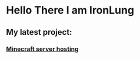 # Hello There I am IronLung

## My latest project:
### [Minecraft server hosting](mc-server-hosting.html)
